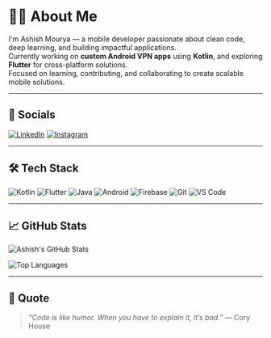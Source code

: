 # 🙋‍♂️ About Me

I'm Ashish Mourya — a mobile developer passionate about clean code, deep learning, and building impactful applications.  
Currently working on **custom Android VPN apps** using **Kotlin**, and exploring **Flutter** for cross-platform solutions.  
Focused on learning, contributing, and collaborating to create scalable mobile solutions.

---

## 🔗 Socials

[![LinkedIn](https://img.shields.io/badge/-LinkedIn-blue?logo=linkedin&style=flat-square)](https://www.linkedin.com/in/yourprofile)
[![Instagram](https://img.shields.io/badge/-Instagram-E4405F?logo=instagram&logoColor=white&style=flat-square)](https://instagram.com/yourusername)

---

## 🛠️ Tech Stack

![Kotlin](https://img.shields.io/badge/-Kotlin-7F52FF?style=flat-square&logo=kotlin&logoColor=white)
![Flutter](https://img.shields.io/badge/-Flutter-02569B?style=flat-square&logo=flutter&logoColor=white)
![Java](https://img.shields.io/badge/-Java-007396?style=flat-square&logo=java&logoColor=white)
![Android](https://img.shields.io/badge/-Android-3DDC84?style=flat-square&logo=android&logoColor=white)
![Firebase](https://img.shields.io/badge/-Firebase-FFCA28?style=flat-square&logo=firebase&logoColor=black)
![Git](https://img.shields.io/badge/-Git-F05032?style=flat-square&logo=git&logoColor=white)
![VS Code](https://img.shields.io/badge/-VS%20Code-007ACC?style=flat-square&logo=visual-studio-code&logoColor=white)

---

## 📈 GitHub Stats

![Ashish's GitHub Stats](https://github-readme-stats.vercel.app/api?username=ashishmourya&show_icons=true&theme=tokyonight)

![Top Languages](https://github-readme-stats.vercel.app/api/top-langs/?username=ashishmourya&layout=compact&theme=tokyonight)

---

## 💬 Quote

> *“Code is like humor. When you have to explain it, it’s bad.”* — Cory House
